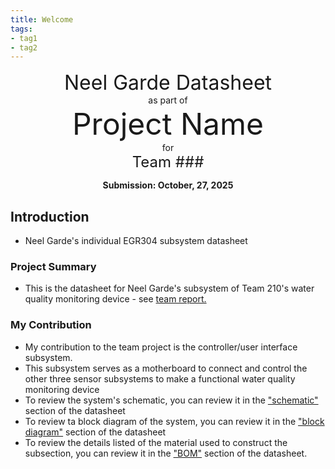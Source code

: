 ```yaml
---
title: Welcome
tags:
- tag1
- tag2
---
```

<center>
<font size= "6">Neel Garde Datasheet</font><br>
as part of<br>
<font size= "8"> Project Name</font><br>
for<br>
<font size= "5"> Team ### </font><br>

**Submission: October, 27, 2025**
</center>

## Introduction

* Neel Garde's individual EGR304 subsystem datasheet 
### Project Summary

* This is the datasheet for Neel Garde's subsystem of Team 210's water quality monitoring device - see [team report.](https://egr304-2025-f-210.github.io/)


### My Contribution

* My contribution to the team project is the controller/user interface subsystem.
* This subsystem serves as a motherboard to connect and control the other three sensor subsystems to make a functional water quality monitoring device
* To review the system's schematic, you can review it in the ["schematic"](https://neelgarde.github.io/NeelGarde/04-Schematic/schematic/) section of the datasheet
* To review ta block diagram of the system, you can review it in the ["block diagram"](https://neelgarde.github.io/NeelGarde/01-Block-Diagram/Block-Diagram/) section of the datasheet
* To review the details listed of the material used to construct the subsection, you can review it in the ["BOM"](https://neelgarde.github.io/NeelGarde/03-BOM/BOM/) section of the datasheet.
